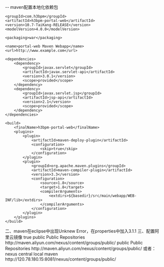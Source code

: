 -- maven配置本地化依赖包
<?xml version="1.0" encoding="UTF-8"?>
<project xmlns="http://maven.apache.org/POM/4.0.0" xmlns:xsi="http://www.w3.org/2001/XMLSchema-instance"
	xsi:schemaLocation="http://maven.apache.org/POM/4.0.0 http://maven.apache.org/xsd/maven-4.0.0.xsd">

	<groupId>com.h3bpm</groupId>
	<artifactId>h3bpm-portal-web</artifactId>
	<version>10.7-TaiKang-RELEASE</version>
	<modelVersion>4.0.0</modelVersion>

	<packaging>war</packaging>

	<name>portal-web Maven Webapp</name>
	<url>http://www.example.com</url>

	<dependencies>
		<dependency>
			<groupId>javax.servlet</groupId>
			<artifactId>javax.servlet-api</artifactId>
			<version>3.0.1</version>
			<scope>provided</scope>
		</dependency>
		<dependency>
			<groupId>javax.servlet.jsp</groupId>
			<artifactId>jsp-api</artifactId>
			<version>2.1</version>
			<scope>provided</scope>
		</dependency>
	</dependencies>

	<build>
		<finalName>h3bpm-portal-web</finalName>
		<plugins>
			<plugin>
				<artifactId>maven-deploy-plugin</artifactId>
				<configuration>
					<skip>true</skip>
				</configuration>
			</plugin>
			<plugin>
				<groupId>org.apache.maven.plugins</groupId>
				<artifactId>maven-compiler-plugin</artifactId>
				<version>3.3</version>
				<configuration>
					<source>1.8</source>
					<target>1.8</target>
					<compilerArguments>
						<extdirs>${basedir}/src/main/webapp/WEB-INF/lib</extdirs>
					</compilerArguments>
				</configuration>
			</plugin>
		</plugins>
	</build>
</project>
二、maven在eclipse中出现Unknew Error，在properties中加入<maven-jar-plugin.version>3.1.1</maven-jar-plugin.version>
三、配置阿里云镜像
	<repositories>
        <repository>
            <snapshots>
                <enabled>true</enabled>
            </snapshots>
            <id>public</id>
            <name>Public Repositories</name>
            <url>http://maven.aliyun.com/nexus/content/groups/public/</url>
       </repository>
    </repositories>
    <pluginRepositories>
        <pluginRepository>
            <id>public</id>
            <name>Public Repositories</name>
            <url>http://maven.aliyun.com/nexus/content/groups/public/</url>
        </pluginRepository>
    </pluginRepositories>
	或者：
	<mirrors>
		<mirror>
			<id>nexus</id>
			<mirrorOf>central</mirrorOf>
			<name>local maven</name>
			<url>http://120.78.180.15:8081/nexus/content/groups/public/</url>
		</mirror>
	</mirrors>




























